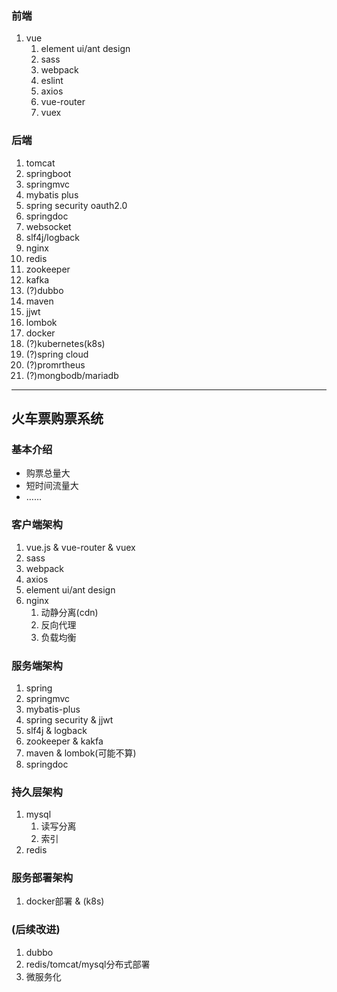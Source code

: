 ### 前端
1. vue
	1. element ui/ant design
	2. sass
	3. webpack
	4. eslint
	5. axios
	6. vue-router
	7. vuex
### 后端
1. tomcat
2. springboot
3. springmvc
4. mybatis plus
5. spring security oauth2.0
6. springdoc
7. websocket
8. slf4j/logback
9. nginx
10. redis
11. zookeeper
12. kafka
13. (?)dubbo
14. maven
15. jjwt
16. lombok
17. docker
18. (?)kubernetes(k8s)
19. (?)spring cloud
20. (?)promrtheus 
21. (?)mongbodb/mariadb

---
## 火车票购票系统
### 基本介绍
- 购票总量大
- 短时间流量大
- ……
### 客户端架构
1. vue.js & vue-router & vuex
2. sass
3. webpack
4. axios
5. element ui/ant design
6. nginx
	1. 动静分离(cdn)
	2. 反向代理
	3. 负载均衡
### 服务端架构
1. spring
2. springmvc
3. mybatis-plus
4. spring security & jjwt
5. slf4j & logback
6. zookeeper & kakfa
7. maven & lombok(可能不算)
8. springdoc
### 持久层架构
1. mysql
	1. 读写分离
	2. 索引
2. redis
### 服务部署架构
1. docker部署 & (k8s)
### (后续改进)
1. dubbo
2. redis/tomcat/mysql分布式部署
3. 微服务化